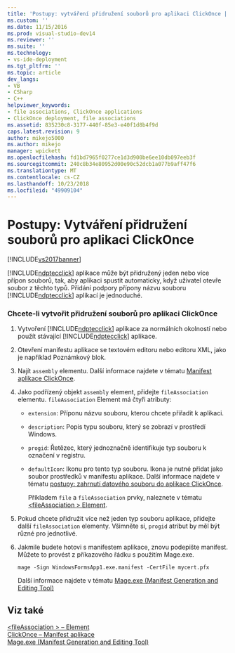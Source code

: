 ```yaml
---
title: 'Postupy: vytváření přidružení souborů pro aplikaci ClickOnce | Dokumentace Microsoftu'
ms.custom: ''
ms.date: 11/15/2016
ms.prod: visual-studio-dev14
ms.reviewer: ''
ms.suite: ''
ms.technology:
- vs-ide-deployment
ms.tgt_pltfrm: ''
ms.topic: article
dev_langs:
- VB
- CSharp
- C++
helpviewer_keywords:
- file associations, ClickOnce applications
- ClickOnce deployment, file associations
ms.assetid: 835230c8-3177-440f-85e3-e40f1d8b4f9d
caps.latest.revision: 9
author: mikejo5000
ms.author: mikejo
manager: wpickett
ms.openlocfilehash: fd1bd7965f0277ce1d3d900be6ee10db097eeb3f
ms.sourcegitcommit: 240c8b34e80952d00e90c52dcb1a077b9aff47f6
ms.translationtype: MT
ms.contentlocale: cs-CZ
ms.lasthandoff: 10/23/2018
ms.locfileid: "49909104"
---
```

# <a name="how-to-create-file-associations-for-a-clickonce-application"></a>Postupy: Vytváření přidružení souborů pro aplikaci ClickOnce
[!INCLUDE[vs2017banner](../includes/vs2017banner.md)]

[!INCLUDE[ndptecclick](../includes/ndptecclick-md.md)] aplikace může být přidružený jeden nebo více přípon souborů, tak, aby aplikaci spustit automaticky, když uživatel otevře soubor z těchto typů. Přidání podpory přípony názvu souboru [!INCLUDE[ndptecclick](../includes/ndptecclick-md.md)] aplikací je jednoduché.  
  
### <a name="to-create-file-associations-for-a-clickonce-application"></a>Chcete-li vytvořit přidružení souborů pro aplikaci ClickOnce  
  
1. Vytvoření [!INCLUDE[ndptecclick](../includes/ndptecclick-md.md)] aplikace za normálních okolností nebo použít stávající [!INCLUDE[ndptecclick](../includes/ndptecclick-md.md)] aplikace.  
  
2. Otevření manifestu aplikace se textovém editoru nebo editoru XML, jako je například Poznámkový blok.  
  
3. Najít `assembly` elementu. Další informace najdete v tématu [Manifest aplikace ClickOnce](../deployment/clickonce-application-manifest.md).  
  
4. Jako podřízený objekt `assembly` element, přidejte `fileAssociation` elementu. `fileAssociation` Element má čtyři atributy:  
  
   - `extension`: Příponu názvu souboru, kterou chcete přiřadit k aplikaci.  
  
   - `description`: Popis typu souboru, který se zobrazí v prostředí Windows.  
  
   - `progid`: Řetězec, který jednoznačně identifikuje typ souboru k označení v registru.  
  
   - `defaultIcon`: Ikonu pro tento typ souboru. Ikona je nutné přidat jako soubor prostředků v manifestu aplikace. Další informace najdete v tématu [postupy: zahrnutí datového souboru do aplikace ClickOnce](../deployment/how-to-include-a-data-file-in-a-clickonce-application.md).  
  
     Příkladem `file` a `fileAssociation` prvky, naleznete v tématu [ \<fileAssociation > Element](../deployment/fileassociation-element-clickonce-application.md).  
  
5. Pokud chcete přidružit více než jeden typ souboru aplikace, přidejte další `fileAssociation` elementy. Všimněte si, `progid` atribut by měl být různé pro jednotlivé.  
  
6. Jakmile budete hotovi s manifestem aplikace, znovu podepište manifest. Můžete to provést z příkazového řádku s použitím Mage.exe.  
  
    `mage -Sign WindowsFormsApp1.exe.manifest -CertFile mycert.pfx`  
  
    Další informace najdete v tématu [Mage.exe (Manifest Generation and Editing Tool)](http://msdn.microsoft.com/library/77dfe576-2962-407e-af13-82255df725a1)  
  
## <a name="see-also"></a>Viz také  
 [\<fileAssociation > – Element](../deployment/fileassociation-element-clickonce-application.md)   
 [ClickOnce – Manifest aplikace](../deployment/clickonce-application-manifest.md)   
 [Mage.exe (Manifest Generation and Editing Tool)](http://msdn.microsoft.com/library/77dfe576-2962-407e-af13-82255df725a1)



